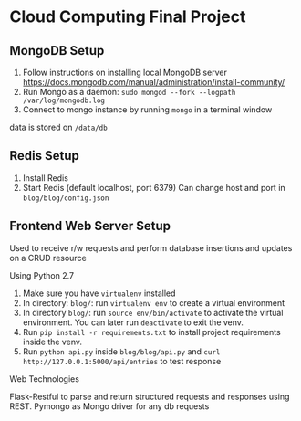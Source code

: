 # Cloud Computing Final Project

## MongoDB Setup

1. Follow instructions on installing local MongoDB server https://docs.mongodb.com/manual/administration/install-community/
2. Run Mongo as a daemon: `sudo mongod --fork --logpath /var/log/mongodb.log`
3. Connect to mongo instance by running `mongo` in a terminal window

data is stored on `/data/db`

## Redis Setup
1. Install Redis
2. Start Redis (default localhost, port 6379)
Can change host and port in `blog/blog/config.json`

## Frontend Web Server Setup
Used to receive r/w requests and perform database insertions and updates on a CRUD resource

Using Python 2.7

1. Make sure you have `virtualenv` installed
2. In directory: `blog/`: run `virtualenv env` to create a virtual environment
3. In directory `blog/`: run `source env/bin/activate` to activate the virtual environment. You can later run `deactivate` to exit the venv.
4. Run `pip install -r requirements.txt` to install project requirements inside the venv.
5. Run `python api.py` inside `blog/blog/api.py` and `curl http://127.0.0.1:5000/api/entries` to test response

Web Technologies

Flask-Restful to parse and return structured requests and responses using REST.
Pymongo as Mongo driver for any db requests

